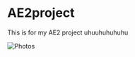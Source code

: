 # AE2project


This is for my AE2 project uhuuhuhuhuhu

![Photos](images/Skylines_of_Brisbane_in_winter_misty_morning_seen_from_Kangaroo_Point,_Queensland_04.jpg)
